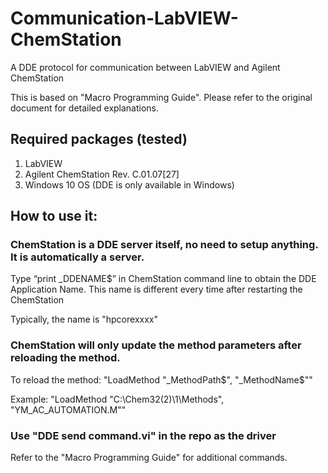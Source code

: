 # Communication-LabVIEW-ChemStation
A DDE protocol for communication between LabVIEW and Agilent ChemStation

This is based on "Macro Programming Guide". Please refer to the original document for detailed explanations. 

## Required packages (tested)
1. LabVIEW
2. Agilent ChemStation Rev. C.01.07[27]
3. Windows 10 OS (DDE is only available in Windows)

## How to use it:
### ChemStation is a DDE server itself, no need to setup anything. It is automatically a server.

Type “print _DDENAME$” in ChemStation command line to obtain the DDE Application Name. This name is different every time after restarting the ChemStation

Typically, the name is "hpcorexxxx"

### ChemStation will only update the method parameters after reloading the method. 
To reload the method: "LoadMethod "_MethodPath$", "_MethodName$""

Example: "LoadMethod "C:\Chem32(2)\1\Methods\", "YM_AC_AUTOMATION.M""

### Use "DDE send command.vi" in the repo as the driver
Refer to the "Macro Programming Guide" for additional commands.


